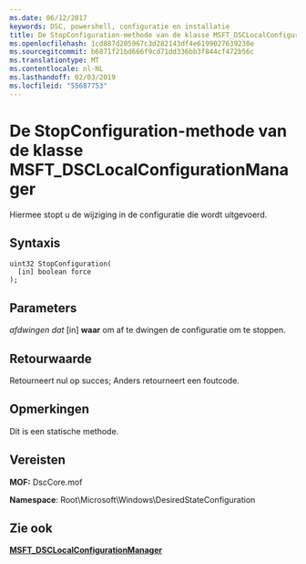 ```yaml
---
ms.date: 06/12/2017
keywords: DSC, powershell, configuratie en installatie
title: De StopConfiguration-methode van de klasse MSFT_DSCLocalConfigurationManager
ms.openlocfilehash: 1cd887d205967c3d282143df4e6199027639230e
ms.sourcegitcommit: b6871f21bd666f9cd71dd336bb3f844cf472b56c
ms.translationtype: MT
ms.contentlocale: nl-NL
ms.lasthandoff: 02/03/2019
ms.locfileid: "55687753"
---
```

# <a name="stopconfiguration-method-of-the-msftdsclocalconfigurationmanager-class"></a>De StopConfiguration-methode van de klasse MSFT_DSCLocalConfigurationManager

Hiermee stopt u de wijziging in de configuratie die wordt uitgevoerd.

## <a name="syntax"></a>Syntaxis

```mof
uint32 StopConfiguration(
  [in] boolean force
);
```

## <a name="parameters"></a>Parameters

*afdwingen dat* \[in\] **waar** om af te dwingen de configuratie om te stoppen.

## <a name="return-value"></a>Retourwaarde

Retourneert nul op succes; Anders retourneert een foutcode.

## <a name="remarks"></a>Opmerkingen

Dit is een statische methode.

## <a name="requirements"></a>Vereisten

**MOF:** DscCore.mof

**Namespace**: Root\Microsoft\Windows\DesiredStateConfiguration

## <a name="see-also"></a>Zie ook

[**MSFT_DSCLocalConfigurationManager**](msft-dsclocalconfigurationmanager.md)